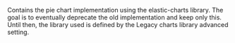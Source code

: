 Contains the pie chart implementation using the elastic-charts library. The goal is to eventually deprecate the old implementation and keep only this. Until then, the library used is defined by the Legacy charts library advanced setting.